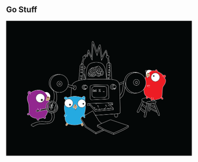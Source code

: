 ## Go Stuff

![go-stuff](https://raw.githubusercontent.com/QuentinPerez/go-stuff/master/assets/golang.png)
